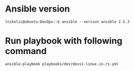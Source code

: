 # Ansible version

`lnikolic@ubuntu-DevOps:~$ ansible --version
ansible 2.5.3`

# Run playbook with following command
`ansible-playbook playbooks/dev/devs1-linux.in.rs.yml`